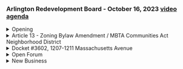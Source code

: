 ### Arlington Redevelopment Board - October 16, 2023  [video](https://www.youtube.com/watch?v=Yv7u62Pl6Qs) [agenda](https://arlington.novusagenda.com/agendapublic/MeetingView.aspx?MeetingID=1938&MinutesMeetingID=-1&doctype=Agenda)

<details><summary>Opening</summary> 
<details><summary>	 Kin Lau - 47</summary>

> On Monday, October 16th, my name is Ken Lau, Rachel is not in today so I'll be acting chair. Can I introduce the rest of the board members?  Steve Revellat. Good evening. Eugene Benson. And Claire Richter here, she's from the planning board. And Marissa Lau.
</details></details>
<details><summary>Article 13 - Zoning Bylaw Amendment / MBTA Communities Act Neighborhood District</summary> 
<details><summary>	 Kin Lau - 84</summary>

> So let's start with agenda number one, public hearing, citizens' warrant for a fall town meeting. And this is article 13, zoning bylaw amendment, MBTA communities act, and we're going to take ten minutes for opponents to make a statement, and then we'll discuss amongst ourselves, and then we'll open it up for whoever's here. Can you please come up to the mic? Do you have anything to show? I do not, no, and this is not going to take anywhere near ten minutes.
</details>
<details><summary>	 Wynelle Evans - 296</summary>

> Winnell Evans, Orchard Place, I submitted this article and I have to apologize because it was my own ignorance that led me to submit an article when in fact I should have been submitting an amendment. So right there I started off on the wrong foot. But in the process of this, especially in gathering the signatures in order to get this article on the warrant, I think it was a really worthwhile exercise because I gathered about two and a half times the required number, talked to an awful lot of people, got to hear their concerns. And I am so grateful to the board for listening to those concerns. I know you guys have had a lot of letters as well, and I think that the decision to reconsider the height in the neighborhood multifamily district has gone a long way to making people feel heard and to feel that this is going to be a change in town that will be more acceptable, easier for them to kind of get their minds around. So I'm very, very happy about that. I do intend to submit an amendment to further pursue the boundary of the neighborhood multifamily districts. And if all goes well, I should be submitting that tomorrow. It has been an arduous evolutionary process. But I will not be pursuing this article unless there were so many amendments and somebody came back and tried to reverse the decision on the heights, but I hope that that will not happen. So I do not plan to pursue this. So are you going to withdraw this? According to town council, one cannot withdraw an article. So it will simply, to my understanding, it will simply be up to the board to vote no action.
</details>
<details><summary>	 Kin Lau - 37</summary>

> Okay. Which I'm assuming is what will happen. I'm going to see what the rest of the board members feel like doing. Are you finished?  Yes. That's all I've got. Gene, do you have any questions?
</details>
<details><summary>	 Eugene Benson - 234</summary>

> Yes. I do have a couple questions. Thanks, Ronell, for coming in and doing this. And I agree that our course of action is to vote no action on this because there's no main motion to go along with it, so there's really no opportunity unless we want to sit here and write something ourselves, which I don't think we want to do. I guess my main, well, I have a couple of questions. In your amendment, will you be including a revised parcel list and a revised map? I will be. And this is what has been so incredibly stressful and time-consuming. So yes, I definitely will be. I am trying to parallel what the redevelopment board has presented as closely as I possibly can in terms of the presentation and what I'm providing. And I guess the other question is, you probably know that for the districts to meet the requirements, they must be contiguous and at least five acres. Have you figured out how to reduce the boundaries and keep them at contiguous and five acres? I believe that I have. That has been yet another element that's been incredibly stressful and time-consuming. But I believe that I have solved that. Yes. I think for town meeting, it would be helpful for you to indicate the acreage on the ones that you're doing. Yes. I plan to. Yes. Yes. Thank you.
</details>
<details><summary>	 Eugene Benson - 51</summary>

> Steve? I have one question. Will you be able to provide capacity calculations? I am doing my best on that as well. Yes. Yes. That is all, Mr. Chair. I have one question. You're going to show a map of the boundaries. Is that going to mimic what's already been shown?
</details>
<details><summary>	 Stephen Revilak - 230</summary>

> Yes. I am actually using the version 3A map as the underlying map. So that all parcels are indicated. The proposed Mass Ave. Broadway Multifamily District is indicated, the proposed neighborhood Multifamily Districts are indicated. And then mine is simply showing what I am changing. So yes. I'm using your sort of base map. So the footprint's still the same. It's just the heights and some of the setbacks are a little different. No. It's actually the reach of the boundary. So I am reducing the boundary of this Multifamily Neighborhood Multifamily District. Not in East Arlington because it can't be reduced any further and retain required contiguity to my understanding. Okay. I just want to because I want to make clear that if you add any areas, I don't I'm not sure we can do that because you haven't given the owners proper notice. I have added five parcels. And according to Claire, they are within, apparently you sent out notices to parcels within 300 feet of the affected parcel. So this is well within that boundary. So they should have been noticed. Okay. Yeah. That's a requirement of any map change is that we notice everybody within the who's impacted exactly by the map change and then any abutters within 300 feet of the closest parcel. So whatever she wants to do, all the butters have been notified.
</details>
<details><summary>	 Kin Lau - 74</summary>

> Correct. Okay. So all right. That's all I have to say. Okay. Thank you. I guess any questions from the public? Well, question or comment. I mean, it's the same thing. Yeah. Do you mind? I have no comment. So to you, but I can ask. I mean, I just. Could you come up and state your name? Yeah, sure. We can do that. And sorry, what else? Oh. I can hear it too.
</details>
<details><summary>	 Grant Cook - 360</summary>

> So yeah. Grant Cook. Wollaston. So I am Precinct 16. So I know this isn't going to be an amendment we debate here, but I do, if it was, I would encourage you to vote no action on it. I mean, the changes you made, I was in a precinct meeting last night and someone said, I want a bit more compromise in arguing for us going down to the do nothing basic bare minimum. That's to me, feels like, you know, I don't know. I don't know. I don't know. I don't know. I don't know. I don't know. I don't know. I don't know. I don't know. I don't know. I don't know. I don't know. I don't know. I was in a precinct meeting last night and someone said, I want a bit more compromise in arguing for us going down to the do nothing basic bare minimum. That's to me, feels like, compromise like where someone doesn't order dessert and ask for half of yours, and then asks for a few more bites later. We keep cutting this down. So last week, you guys did some big changes. And the expressed explanation of your changes was that you're going to make these neighborhood units consistent with the neighborhood. Shorter, setbacks consistent. If they're consistent with the neighborhood, then let's not treat them like outcasts in the neighborhood. 250 to me, if this was to go forward, is the wrong direction. I think it should go to 450. I mean, if they are neighborhood consistent, they should be welcome to the neighborhood. My block on Park Ave, which is someplace I think you should, because we all agree, because I hope we all agree we'll do more of this. That's what I've heard from a lot of people after we take the tenor of the results. My block, my house, Wollaston off Park, is 350 feet. To me, that would cover my house and my street. I think that's an appropriate dimension. So I hope you stick in that range and we stick with the plan we have that is, I think, a good start. Thank you.
</details>
<details><summary>	 Steve Moore - 202</summary>

> Thank you. Please come up and state your name. Yes, thank you, Mr. Chair. I'm Steve Moore, Piedmont Street. I would like to actually argue the opposite of the comment you just heard, which is 250, I think, is a good compromise between those who want zero change and those who support the general approach that the ARB and the town has taken to date prior to the actual votes that will happen in the special ten meeting. I don't believe 250 feet into the neighborhood is unwelcoming. I can't say 450 into the neighborhood is welcoming or unwelcoming. It's just a distance. And I don't feel that this particular scaling back is such a massive impact. I would like to ask a question, and I apologize I was late to the meeting. This may have been stated during the presentation, so I apologize if this already has been answered. But this change, has the analysis been done at all by Ms. Winnell about how much this would decrease the current 30, what is it, 3,200 is the current analysis of the capacity that's generated by the changes you made about a week or two ago? Could somebody, could you answer that?
</details>
<details><summary>	 Kin Lau - 112</summary>

> Yeah, let me just check that number. Can I say something? Sure. This is sort of in some way completely out of scope of what we're doing. All we're doing is going to say no action on Ms. Evans' warrant article because she doesn't want to go ahead with the warrant article. She hasn't presented a main motion, so we're not here to either do what you're saying, Mr. Moore, or what Mr. Cook was saying. I had my speech prep. And I did not. We're not here to do that. We're not here to give a pro or con about what Ms. Evans is going to propose as an amendment tonight.
</details>
<details><summary>	 Steve Moore - 10</summary>

> Thank you, Mr. Chair. Thank you, Mr. Batson. I apologize.
</details>
<details><summary>	 Kin Lau - 81</summary>

> Sure, no problem. You know, served me right for being late. Does anybody else want to make a comment? I'm going to close comment and discuss amongst ourselves. Is there a motion, or do you want to discuss further? I have nothing to, no further questions, Mr. Chair. I would make a motion that we recommend no action on this article. I'll second. Okay. Steve? Yes. Jean?  Yes. And also a yes. So there's no action on this. Thank you.
</details></details>
<details><summary>Docket #3602, 1207-1211 Massachusetts Avenue</summary> 
<details><summary>	 Kin Lau - 87</summary>

> Now moving on to document number two. Is Jim here? Hey, Jim. We're running a little early today. Thank you for being here. Yes, please. You can come sit down here. And I do want to say that there's only three of us here today. And we cannot vote on this today. Since there's only three of us here. So what I would suggest is can we reschedule you to come back again? Or do you feel like you want to say something since you're here already?
</details>
<details><summary>	 Jim Doherty and Kin Lau - 140</summary>

> No, I think that the introduction that you gave me a month or so ago when we were over in the Selectmen's hearing room, I kind of gave an overview. And then the comments that I submitted I think really outline it. That's it. All right. So can we make a time?  Can we schedule this? Sure. Unfortunately, we've got a town meeting coming up. And that's going to occupy most of our time. Are we meeting on the 20th of November? Yes. That's cutting it pretty close to the three-year deadline. Is there an earlier November meeting? There's November 6th. But we haven't noticed it. Although I guess we did notice this. We can open and continue to the 6th. Let's do that. The 6th? Thank you for that observation. Does the 6th work for you?  Excellent.
</details>
<details><summary>	 Kin Lau - 106</summary>

> Can I get a motion for the 6th? So I move that the hearing be continued to November 6th at 7.30 p.m. at 27 Maple Street or at some other location at which we may meet. I have a second on this? I would ask a friendly amendment not to give the time. Because it may not be the 7.30. All right. To 7.30 or such time as we shall meet at 27 Maple Street or such places we shall meet. Thank you. I will second that. Steve? Yes. Dean? Yes. I'm a yes. We'll continue this. Sorry for today. No worries. Thank you. You're welcome.
</details></details>
<details><summary>Open Forum</summary> 
<details><summary>	 Kin Lau - 22</summary>

> All right. Does anybody here want to speak upon open forum? You have three minutes. Can you state your name and address?
</details>
<details><summary>	 Ann Leroyer and Kin Lau - 521</summary>

> Yes. Hi. I'm Ann. 12 Pierce Street. I was here for the hotel discussion. And he referenced a previous meeting that had some discussion. I'm not aware of that. And I just wanted to know what that was and if there's any report on it. Mr. Doherty attended the ARB meeting the night of August 28th. And an open forum made the request that the ARB reopen his hearing related to the hotel. It's in the minutes. It was a verbal request. That's right. So that was all that was discussed? There was nothing else shown. He just asked for an extension. Yes. Nothing new has been submitted at this time. That's what I'm trying to understand. So he was basically just asking for an extension. That's correct. Of the whole project. Of the project. Yes. Okay. Well, I have a question about some of the conditions in the original permit. Or the decision. One was about trees being cut down. And it said in the conditions that there was one tree. But in fact, they've already cut down three trees. Behind the DAV building. I think they were all three maples. Which are not our favorite trees. But still, they were large trees. Part of them had fallen down on top of the roof. And so I understand that there had to be some sort of extension. But I'm not sure. I don't know. I don't know. I don't know. I don't know. I don't know. I don't know. I don't know. I think that there had to be some correction made. Probably. But that I just wanted to clarify. That there were actually three trees. Rather than just one that was cited in the conditions. And I also have a question about junk cars. Because on the site. If anybody goes by there. You'll see. At least five. Trucks and cars that have been parked there for years. And I know. There's a bylaw. A town bylaw. Relating to that. Including fees. And I just wonder whether that's ever been raised. As a concern. I mean it's just part of the. Abuse of that property. That's been going on for years. And I know that. You know. Maybe eventually it will be improved. With a hotel. Or some other project that he proposes. But for now. It still is a. You know. Terrible looking site. And if this is going to be continued for another year. Or you know. I don't know how long. I just would hope that somebody could look into. Whatever. Town bylaws. Are. Related to the junk cars that have been there. Like I say. For decades. Well probably decades. I don't know. I don't know. I don't know how many years that he's owned that property. Anyway, it's just, it's just. A mess and. It's too bad that this has been prolonged for so long. Thank you. Can I say something? Sure. Yeah. We don't have any authority over the junk cars. You know, you might. Find out who it is in town who enforces the bylaw. Okay. My suggestion is calling. Building department.
</details></details>
<details><summary>New Business</summary> 
<details><summary>	 Kin Lau - 21</summary>

> Okay. Anybody else? Seeing nobody else. I'm closing. Article three. Open forum. And article four. New business. Do you have anything?
</details>
<details><summary>	 Eugene Benson - 52</summary>

> Today. I have no. I have nothing to say today. Other than to remind folks that town meeting starts tomorrow night. We will be discussing. Several. Warren articles related to business zones and zoning. It's not anticipated that. MBTA communities or article 12 will be taken up before next Monday. Thank you.
</details>
<details><summary>	 Stephen Revilak - 106</summary>

> Steve. Yes. I have two questions. One is. I was wondering what the current state of. Affairs is with a Calix. The recreational dispensary. So. I've been in contact with them. They will be on the. Agenda for the sixth. Okay. And. The other, my other question, what Mr. Chair was. I know there was a question of. The 50% threshold. Possibly applying to some. Questions. Well taken. I have been. Pursuing the. Town council for an answer to that question for. A few days now. I can continue to. Look for an answer, obviously. Before tomorrow evening. You know, we've got a new town council.
</details>
<details><summary>	 Kin Lau - 121</summary>

> It's a transition right now. So it's going to be a little. Gene, do you have any? No. I have none, so I'm going to close new business. And is there a motion to adjourn? So moved. Second. Steve? Yes. Gene?  Yes. And I'm a yes also. Thank you very much for coming and very short meeting, but thank you. Thank you all. I'll see you guys tomorrow town meeting right? Yep, absolutely. Thank you. Thank you. Thank you, Steve. Thank you guys. Thank you Gayle. My name is Jay I'll see you guys tomorrow town meeting, right? Yep, absolutely. Thank you. Thank you all. Thank you. I'll see you guys tomorrow town meeting right?  Yep, absolutely. Thank you.
</details></details>